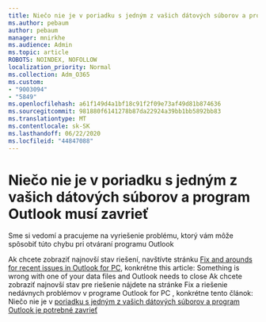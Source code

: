 ```yaml
---
title: Niečo nie je v poriadku s jedným z vašich dátových súborov a program Outlook musí zavrieť
ms.author: pebaum
author: pebaum
manager: mnirkhe
ms.audience: Admin
ms.topic: article
ROBOTS: NOINDEX, NOFOLLOW
localization_priority: Normal
ms.collection: Adm_O365
ms.custom:
- "9003094"
- "5849"
ms.openlocfilehash: a61f149d4a1bf18c91f2f09e73af49d81b874636
ms.sourcegitcommit: 981880f6141278b87da22924a39bb1bb5892bb83
ms.translationtype: MT
ms.contentlocale: sk-SK
ms.lasthandoff: 06/22/2020
ms.locfileid: "44847088"
---
```

# <a name="something-is-wrong-with-one-of-your-data-files-and-outlook-needs-to-close"></a>Niečo nie je v poriadku s jedným z vašich dátových súborov a program Outlook musí zavrieť

Sme si vedomí a pracujeme na vyriešenie problému, ktorý vám môže spôsobiť túto chybu pri otváraní programu Outlook

Ak chcete zobraziť najnovší stav riešení, navštívte stránku [Fix and arounds for recent issues in Outlook for PC](https://support.microsoft.com/office/ecf61305-f84f-4e13-bb73-95a214ac1230), konkrétne this article: Something is wrong with one of your data files and Outlook needs to close Ak chcete zobraziť najnovší stav pre riešenie nájdete na stránke Fix a riešenie nedávnych problémov v programe Outlook for PC , konkrétne tento článok: Niečo nie je v [poriadku s jedným z vašich dátových súborov a program Outlook je potrebné zavrieť](https://support.microsoft.com/office/a3b59934-2446-4f2a-bd25-58f88188b9b2)
